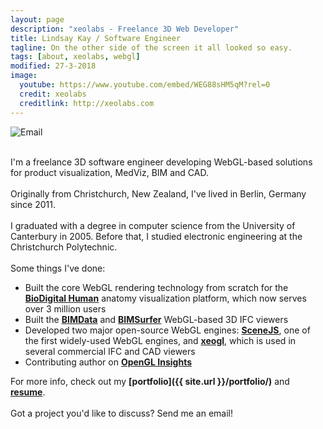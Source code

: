 ```yaml
---
layout: page
description: "xeolabs - Freelance 3D Web Developer"
title: Lindsay Kay / Software Engineer
tagline: On the other side of the screen it all looked so easy.
tags: [about, xeolabs, webgl]
modified: 27-3-2018
image:
  youtube: https://www.youtube.com/embed/WEG88sHM5qM?rel=0
  credit: xeolabs
  creditlink: http://xeolabs.com
---
```


![Email](../images/email2.png)

<br>I'm a freelance 3D software engineer developing WebGL-based solutions for product visualization, MedViz, BIM and CAD.<br><br>
Originally from Christchurch, New Zealand, I've lived in Berlin, Germany since 2011.<br><br>
I graduated with a degree in computer science from the University of Canterbury in 2005. Before that, I studied electronic engineering at the Christchurch Polytechnic.<br><br>
Some things I've done:

* Built the core WebGL rendering technology from scratch for the **[BioDigital Human](./portfolio/biodigital-human)** anatomy visualization platform, which now serves over 3 million users  
* Built the **[BIMData](http://www.bimdata.io/en/bim-data-en/)** and **[BIMSurfer](http://bimsurfer.org/)** WebGL-based 3D IFC viewers
* Developed two major open-source WebGL engines: **[SceneJS](http://scenejs.org)**, one of the first widely-used WebGL engines, and **[xeogl](http://xeogl.org)**, which is used in several commercial IFC and CAD viewers
* Contributing author on **[OpenGL Insights](http://openglinsights.com/)**

For more info, check out my **[portfolio]({{ site.url }}/portfolio/)** and **[resume](http://linkedin.com/in/lindsaystanleykay)**.<br><br>Got a project you'd like to discuss? Send me an email!

<br>




